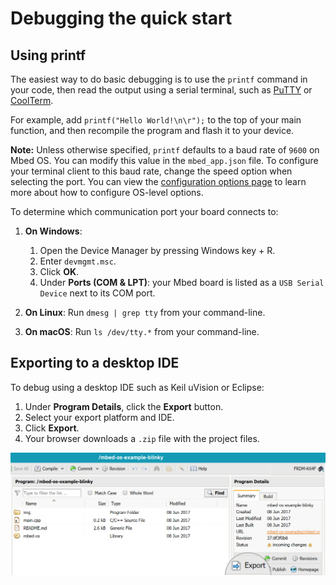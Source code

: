 <h1 id="debug-ide-qs">Debugging the quick start</h1>

## Using printf

The easiest way to do basic debugging is to use the `printf` command in your code, then read the output using a serial terminal, such as [PuTTY](http://www.putty.org/) or [CoolTerm](http://freeware.the-meiers.org/).

For example, add `printf("Hello World!\n\r");` to the top of your main function, and then recompile the program and flash it to your device.

<span class="notes">**Note:** Unless otherwise specified, `printf` defaults to a baud rate of `9600` on Mbed OS. You can modify this value in the `mbed_app.json` file. To configure your terminal client to this baud rate, change the speed option when selecting the port. You can view the [configuration options page](../program-setup/advanced-configuration.html) to learn more about how to configure OS-level options.</span>

To determine which communication port your board connects to:

1. **On Windows**:

    1. Open the Device Manager by pressing <kbr>Windows key</kbr> + <kbr>R</kbr>.
    1. Enter `devmgmt.msc`.
    1. Click **OK**.
    1. Under **Ports (COM & LPT)**: your Mbed board is listed as a `USB Serial Device` next to its COM port.

1. **On Linux**: Run `dmesg | grep tty` from your command-line.

1. **On macOS**: Run `ls /dev/tty.*` from your command-line.

## Exporting to a desktop IDE

To debug using a desktop IDE such as Keil uVision or Eclipse:

1. Under **Program Details**, click the **Export** button.
1. Select your export platform and IDE.
1. Click **Export**.
1. Your browser downloads a `.zip` file with the project files.

<span class="images">![](../images/export_online_compiler.png)</span>

